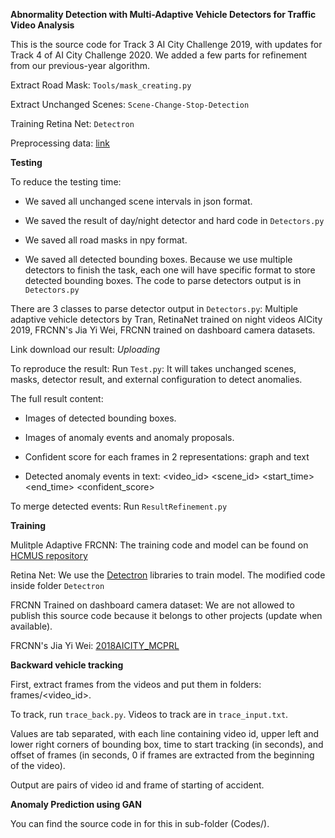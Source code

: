**Abnormality Detection with Multi-Adaptive Vehicle Detectors
for Traffic Video Analysis**

This is the source code for Track 3 AI City Challenge 2019, with updates for Track 4 of AI City Challenge 2020. We added a few parts for refinement from our previous-year algorithm.

Extract Road Mask: `Tools/mask_creating.py`

Extract Unchanged Scenes: `Scene-Change-Stop-Detection`

Training Retina Net: `Detectron`

Preprocessing data: [link](https://drive.google.com/file/d/1sPRjyGdU1rBI3a75EatsMPx5SWyCT7GM/view?usp=sharing)

**Testing**

To reduce the testing time: 

- We saved all unchanged scene intervals in json format.

- We saved the result of day/night detector and hard code in `Detectors.py`

- We saved all road masks in npy format.

- We saved all detected bounding boxes. Because we use multiple detectors to finish the task, each one will have specific format to store detected bounding boxes. The code to parse detectors output is in `Detectors.py`

There are 3 classes to parse detector output in `Detectors.py`: Multiple adaptive vehicle detectors by Tran, RetinaNet trained on night videos AICity 2019, FRCNN's Jia Yi Wei, FRCNN trained on dashboard camera datasets.

Link download our result: _Uploading_

To reproduce the result: 
Run `Test.py`: It will takes unchanged scenes, masks, detector result, and external configuration to detect anomalies.

The full result content: 
   
- Images of detected bounding boxes.

- Images of anomaly events and anomaly proposals.

- Confident score for each frames in 2 representations: graph and text

- Detected anomaly events in text: <video_id> <scene_id> <start_time> <end_time> <confident_score>

To merge detected events: Run `ResultRefinement.py`

**Training**

Mulitple Adaptive FRCNN: The training code and model can be found on [HCMUS repository](https://github.com/HCMUS-Smart-Environment-Group/AICItyChallenge2018)

Retina Net: We use the [Detectron](https://github.com/facebookresearch/Detectron) libraries to train model. The modified code inside folder `Detectron`

FRCNN Trained on dashboard camera dataset: We are not allowed to publish this source code because it belongs to other projects (update when available).

FRCNN's Jia Yi Wei: [2018AICITY_MCPRL](https://github.com/NVIDIAAICITYCHALLENGE/2018AICITY_MCPRL)

**Backward vehicle tracking**

First, extract frames from the videos and put them in folders: frames/<video_id>.

To track, run `trace_back.py`. Videos to track are in `trace_input.txt`. 

Values are tab separated, with each line containing video id, upper left and lower right corners of bounding box, time to start tracking (in seconds), and offset of frames (in seconds, 0 if frames are extracted from the beginning of the video).

Output are pairs of video id and frame of starting of accident.

**Anomaly Prediction using GAN**

You can find the source code in for this in sub-folder (Codes/).
